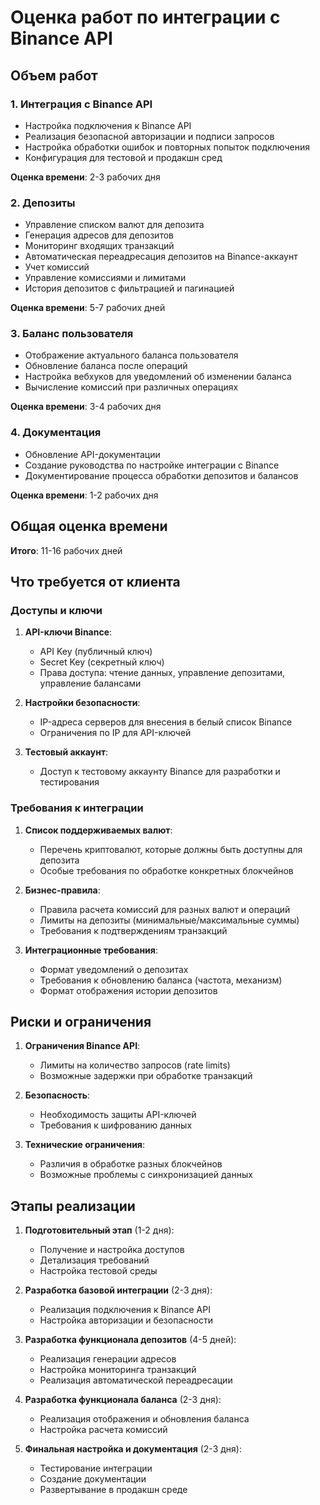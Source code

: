 # Оценка работ по интеграции с Binance API

## Объем работ

### 1. Интеграция с Binance API

- Настройка подключения к Binance API
- Реализация безопасной авторизации и подписи запросов
- Настройка обработки ошибок и повторных попыток подключения
- Конфигурация для тестовой и продакшн сред

**Оценка времени**: 2-3 рабочих дня

### 2. Депозиты

- Управление списком валют для депозита
- Генерация адресов для депозитов
- Мониторинг входящих транзакций
- Автоматическая переадресация депозитов на Binance-аккаунт
- Учет комиссий
- Управление комиссиями и лимитами
- История депозитов с фильтрацией и пагинацией

**Оценка времени**: 5-7 рабочих дней

### 3. Баланс пользователя

- Отображение актуального баланса пользователя
- Обновление баланса после операций
- Настройка вебхуков для уведомлений об изменении баланса
- Вычисление комиссий при различных операциях

**Оценка времени**: 3-4 рабочих дня

### 4. Документация

- Обновление API-документации
- Создание руководства по настройке интеграции с Binance
- Документирование процесса обработки депозитов и балансов

**Оценка времени**: 1-2 рабочих дня

## Общая оценка времени

**Итого**: 11-16 рабочих дней

## Что требуется от клиента

### Доступы и ключи

1. **API-ключи Binance**:
   - API Key (публичный ключ)
   - Secret Key (секретный ключ)
   - Права доступа: чтение данных, управление депозитами, управление балансами

2. **Настройки безопасности**:
   - IP-адреса серверов для внесения в белый список Binance
   - Ограничения по IP для API-ключей

3. **Тестовый аккаунт**:
   - Доступ к тестовому аккаунту Binance для разработки и тестирования

### Требования к интеграции

1. **Список поддерживаемых валют**:
   - Перечень криптовалют, которые должны быть доступны для депозита
   - Особые требования по обработке конкретных блокчейнов

2. **Бизнес-правила**:
   - Правила расчета комиссий для разных валют и операций
   - Лимиты на депозиты (минимальные/максимальные суммы)
   - Требования к подтверждениям транзакций

3. **Интеграционные требования**:
   - Формат уведомлений о депозитах
   - Требования к обновлению баланса (частота, механизм)
   - Формат отображения истории депозитов

## Риски и ограничения

1. **Ограничения Binance API**:
   - Лимиты на количество запросов (rate limits)
   - Возможные задержки при обработке транзакций

2. **Безопасность**:
   - Необходимость защиты API-ключей
   - Требования к шифрованию данных

3. **Технические ограничения**:
   - Различия в обработке разных блокчейнов
   - Возможные проблемы с синхронизацией данных

## Этапы реализации

1. **Подготовительный этап** (1-2 дня):
   - Получение и настройка доступов
   - Детализация требований
   - Настройка тестовой среды

2. **Разработка базовой интеграции** (2-3 дня):
   - Реализация подключения к Binance API
   - Настройка авторизации и безопасности

3. **Разработка функционала депозитов** (4-5 дней):
   - Реализация генерации адресов
   - Настройка мониторинга транзакций
   - Реализация автоматической переадресации

4. **Разработка функционала баланса** (2-3 дня):
   - Реализация отображения и обновления баланса
   - Настройка расчета комиссий

5. **Финальная настройка и документация** (2-3 дня):
   - Тестирование интеграции
   - Создание документации
   - Развертывание в продакшн среде